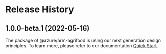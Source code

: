 # Release History
    
## 1.0.0-beta.1 (2022-05-16)

The package of @azure/arm-agrifood is using our next generation design principles. To learn more, please refer to our documentation [Quick Start](https://aka.ms/js-track2-quickstart).
